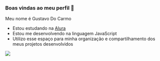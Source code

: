 ### Boas vindas ao meu perfil 💚

Meu nome é Gustavo Do Carmo

- Estou estudando na [Alura](https://www.alura.com.br)
- Estou me desenvolvendo na linguagem JavaScript
- Utilizo esse espaço para minha organização e compartilhamento dos meus projetos desenvolvidos

![](https://media1.tenor.com/m/PKKCAakpBZIAAAAC/neyney-neymar.gif)
